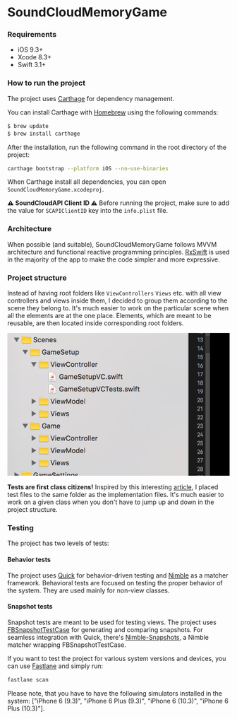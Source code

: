 # SoundCloudMemoryGame

### Requirements

- iOS 9.3+
- Xcode 8.3+
- Swift 3.1+


### How to run the project

The project uses [Carthage](https://github.com/Carthage/Carthage) for dependency management.

You can install Carthage with [Homebrew](http://brew.sh/) using the following commands:

```bash
$ brew update
$ brew install carthage
```
After the installation, run the following command in the root directory of the project:
```bash
carthage bootstrap --platform iOS --no-use-binaries
```
When Carthage install all dependencies, you can open ```SoundCloudMemoryGame.xcodeproj```. 

**⚠️ SoundCloudAPI Client ID ⚠️**
Before running the project, make sure to add the value for ```SCAPIClientID``` key into the ```info.plist``` file.


### Architecture

When possible (and suitable), SoundCloudMemoryGame follows MVVM architecture and functional reactive programming principles. [RxSwift](https://github.com/ReactiveX/RxSwift) is used in the majority of the app to make the code simpler and more expressive.

### Project structure

Instead of having root folders like ```ViewControllers``` ```Views``` etc. with all view controllers and views inside them, I decided to group them according to the scene they belong to. It's much easier to work on the particular scene when all the elements are at the one place. Elements, which are meant to be reusable, are then located inside corresponding root folders.

![Project structure](/Doc/structure.png)

**Tests are first class citizens!** Inspired by this interesting [article](https://kickstarter.engineering/why-you-should-co-locate-your-xcode-tests-c69f79211411), I placed test files to the same folder as the implementation files. It's much easier to work on a given class when you don't have to jump up and down in the project structure.

### Testing

The project has two levels of tests:

#### Behavior tests
The project uses [Quick](https://github.com/Quick/Quick) for behavior-driven testing and [Nimble](https://github.com/Quick/Nimble) as a matcher framework. Behavioral tests are focused on testing the proper behavior of the system. They are used mainly for non-view classes.

#### Snapshot tests
Snapshot tests are meant to be used for testing views. The project uses [FBSnapshotTestCase](https://github.com/facebook/ios-snapshot-test-case) for generating and comparing snapshots. For seamless integration with Quick, there's [Nimble-Snapshots](https://github.com/ashfurrow/Nimble-Snapshots),  a Nimble matcher wrapping FBSnapshotTestCase.

If you want to test the project for various system versions and devices, you can use [Fastlane](https://github.com/fastlane/fastlane) and simply run: 
```bash
fastlane scan
```
Please note, that you have to have the following simulators installed in the system: ["iPhone 6 (9.3)", "iPhone 6 Plus (9.3)", "iPhone 6 (10.3)", "iPhone 6 Plus (10.3)"].
